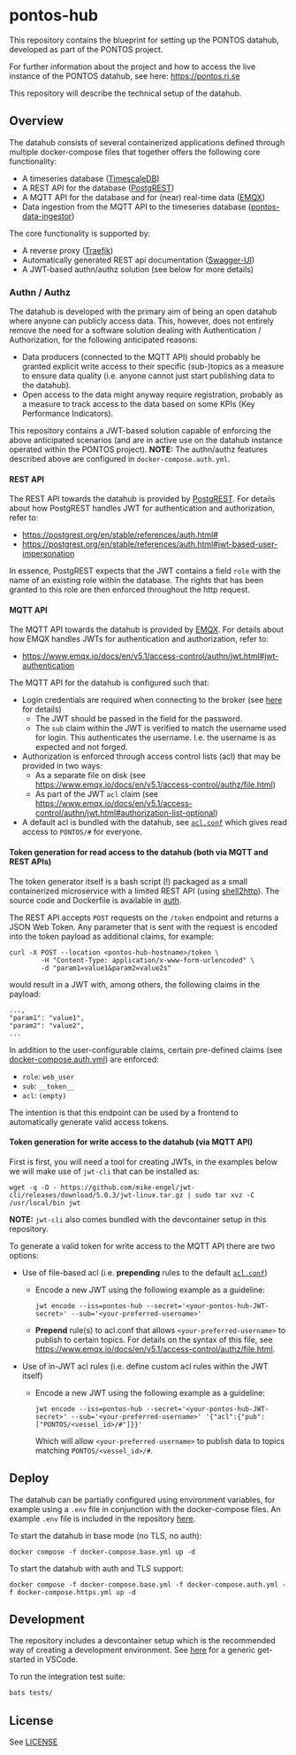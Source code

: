 # pontos-hub

This repository contains the blueprint for setting up the PONTOS datahub, developed as part of the PONTOS project.

For further information about the project and how to access the live instance of the PONTOS datahub, see here: https://pontos.ri.se

This repository will describe the technical setup of the datahub.

## Overview

The datahub consists of several containerized applications defined through multiple docker-compose files that together offers the following core functionality:

* A timeseries database ([TimescaleDB](https://github.com/timescale/timescaledb))
* A REST API for the database ([PostgREST](https://github.com/PostgREST/postgrest))
* A MQTT API for the database and for (near) real-time data ([EMQX](https://github.com/emqx/emqx))
* Data ingestion from the MQTT API to the timeseries database ([pontos-data-ingestor](https://github.com/MO-RISE/pontos-data-ingestor))

The core functionality is supported by:

* A reverse proxy ([Traefik](https://github.com/traefik/traefik))
* Automatically generated REST api documentation ([Swagger-UI](https://github.com/swagger-api/swagger-ui))
* A JWT-based authn/authz solution (see below for more details)


### Authn / Authz
The datahub is developed with the primary aim of being an open datahub where anyone can publicly access data. This, however, does not entirely remove the need for a software solution dealing with Authentication / Authorization, for the following anticipated reasons:
* Data producers (connected to the MQTT API) should probably be granted explicit write access to their specific (sub-)topics as a measure to ensure data quality (i.e. anyone cannot just start publishing data to the datahub).
* Open access to the data might anyway require registration, probably as a measure to track access to the data based on some KPIs (Key Performance Indicators).

This repository contains a JWT-based solution capable of enforcing the above anticipated scenarios (and are in active use on the datahub instance operated within the PONTOS project). **NOTE:** The authn/authz features described above are configured in `docker-compose.auth.yml`.

#### REST API
The REST API towards the datahub is provided by [PostgREST](https://github.com/PostgREST/postgrest). For details about how PostgREST handles JWT for authentication and authorization, refer to:
* https://postgrest.org/en/stable/references/auth.html#
* https://postgrest.org/en/stable/references/auth.html#jwt-based-user-impersonation

In essence, PostgREST expects that the JWT contains a field `role` with the name of an existing role within the database. The rights that has been granted to this role are then enforced throughout the http request.

#### MQTT API
The MQTT API towards the datahub is provided by [EMQX](https://www.emqx.io/docs/en/v5.1/). For details about how EMQX handles JWTs for authentication and authorization, refer to:
* https://www.emqx.io/docs/en/v5.1/access-control/authn/jwt.html#jwt-authentication

The MQTT API for the datahub is configured such that:
* Login credentials are required when connecting to the broker (see [here](https://docs.oasis-open.org/mqtt/mqtt/v5.0/os/mqtt-v5.0-os.html#_Toc3901043) for details)
    * The JWT should be passed in the field for the password.
    * The `sub` claim within the JWT is verified to match the username used for login. This authenticates the username. I.e. the username is as expected and not forged.
* Authorization is enforced through access control lists (acl) that may be provided in two ways:
    * As a separate file on disk (see https://www.emqx.io/docs/en/v5.1/access-control/authz/file.html)
    * As part of the JWT `acl` claim (see https://www.emqx.io/docs/en/v5.1/access-control/authn/jwt.html#authorization-list-optional)
* A default acl is bundled with the datahub, see [`acl.conf`](./broker/acl.conf) which gives read access to `PONTOS/#` for everyone.


#### Token generation for read access to the datahub (both via MQTT and REST APIs)
The token generator itself is a bash script (!) packaged as a small containerized microservice with a limited REST API (using [shell2http](https://github.com/msoap/shell2http)). The source code and Dockerfile is available in [auth](./auth/).

The REST API accepts `POST` requests on the `/token` endpoint and returns a JSON Web Token. Any parameter that is sent with the request is encoded into the token payload as additional claims, for example:
```
curl -X POST --location <pontos-hub-hostname>/token \
        -H "Content-Type: application/x-www-form-urlencoded" \
        -d "param1=value1&param2=value2s"
```
would result in a JWT with, among others, the following claims in the payload:
```
...,
"param1": "value1",
"param2": "value2",
...
```
In addition to the user-configurable claims, certain pre-defined claims (see [docker-compose.auth.yml](docker-compose.auth.yml)) are enforced:
* `role`: `web_user`
* `sub`: `__token__`
* `acl`: `(empty)`

The intention is that this endpoint can be used by a frontend to automatically generate valid access tokens.

#### Token generation for write access to the datahub (via MQTT API)
First is first, you will need a tool for creating JWTs, in the examples below we will make use of `jwt-cli` that can be installed as:
  ```
  wget -q -O - https://github.com/mike-engel/jwt-cli/releases/download/5.0.3/jwt-linux.tar.gz | sudo tar xvz -C /usr/local/bin jwt
  ```
**NOTE:** `jwt-cli` also comes bundled with the devcontainer setup in this repository.

To generate a valid token for write access to the MQTT API there are two options:

* Use of file-based acl (i.e. **prepending** rules to the default [`acl.conf`](./broker/acl.conf))
  * Encode a new JWT using the following example as a guideline:
    ```
    jwt encode --iss=pontos-hub --secret='<your-pontos-hub-JWT-secret>' --sub='<your-preferred-username>'
    ```
  * **Prepend** rule(s) to acl.conf that allows `<your-preferred-username>` to publish to certain topics. For details on the syntax of this file, see https://www.emqx.io/docs/en/v5.1/access-control/authz/file.html.

* Use of in-JWT acl rules (i.e. define custom acl rules within the JWT itself)
  * Encode a new JWT using the following example as a guideline:
    ```
    jwt encode --iss=pontos-hub --secret='<your-pontos-hub-JWT-secret>' --sub='<your-preferred-username>' '{"acl":{"pub":["PONTOS/<vessel_id>/#"]}}'
    ```
    Which will allow `<your-preferred-username>` to publish data to topics matching `PONTOS/<vessel_id>/#`.


## Deploy

The datahub can be partially configured using environment variables, for example using a `.env` file in conjunction with the docker-compose files. An example `.env` file is included in the repository [here](example.env).

To start the datahub in base mode (no TLS, no auth):

`docker compose -f docker-compose.base.yml up -d`

To start the datahub with auth and TLS support:

`docker compose -f docker-compose.base.yml -f docker-compose.auth.yml -f docker-compose.https.yml up -d`


## Development
The repository includes a devcontainer setup which is the recommended way of creating a development environment. See [here](https://code.visualstudio.com/docs/devcontainers/containers) for a generic get-started in VSCode.

To run the integration test suite:
```cmd
bats tests/
```

## License
See [LICENSE](./LICENSE)
